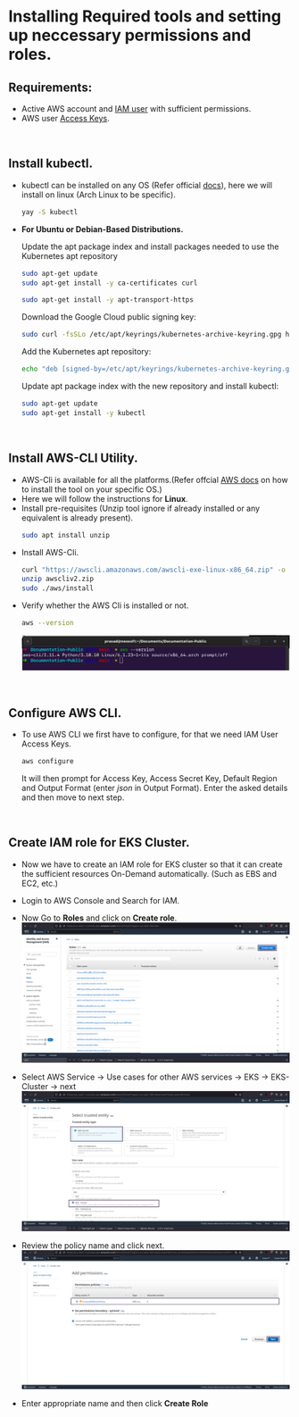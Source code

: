 # Installing Required tools and setting up neccessary permissions and roles.

## Requirements:

- Active AWS account and [IAM user](https://docs.aws.amazon.com/IAM/latest/UserGuide/id_users_create.html#id_users_create_console) with sufficient permissions.
- AWS user [Access Keys](https://docs.aws.amazon.com/powershell/latest/userguide/pstools-appendix-sign-up.html).

<br />
<!-- ## Steps: -->

## Install **kubectl**.

- kubectl can be installed on any OS (Refer official [docs](https://kubernetes.io/docs/tasks/tools/)), here we will install on linux (Arch Linux to be specific).
  ```bash
  yay -S kubectl
  ```
- **For Ubuntu or Debian-Based Distributions.**

  Update the apt package index and install packages needed to use the Kubernetes apt repository

  ```bash
  sudo apt-get update
  sudo apt-get install -y ca-certificates curl
  ```

  ```bash
  sudo apt-get install -y apt-transport-https
  ```

  Download the Google Cloud public signing key:

  ```bash
  sudo curl -fsSLo /etc/apt/keyrings/kubernetes-archive-keyring.gpg https://packages.cloud.google.com/apt/doc/apt-key.gpg
  ```

  Add the Kubernetes apt repository:

  ```bash
  echo "deb [signed-by=/etc/apt/keyrings/kubernetes-archive-keyring.gpg] https://apt.kubernetes.io/ kubernetes-xenial main" | sudo tee /etc/apt/sources.list.d/kubernetes.list
  ```

  Update apt package index with the new repository and install kubectl:

  ```bash
  sudo apt-get update
  sudo apt-get install -y kubectl
  ```

<br />

## Install AWS-CLI Utility.

- AWS-Cli is available for all the platforms.(Refer offcial [AWS docs](https://docs.aws.amazon.com/cli/latest/userguide/getting-started-install.html) on how to install the tool on your specific OS.)
- Here we will follow the instructions for **Linux**.
- Install pre-requisites (Unzip tool ignore if already installed or any equivalent is already present).
  ```bash
  sudo apt install unzip
  ```
- Install AWS-Cli.
  ```bash
  curl "https://awscli.amazonaws.com/awscli-exe-linux-x86_64.zip" -o "awscliv2.zip"
  unzip awscliv2.zip
  sudo ./aws/install
  ```
- Verify whether the AWS Cli is installed or not.
  ```bash
  aws --version
  ```
  ![](__assets__/Screenshot%20from%202023-04-10%2023-03-16.png)

<br />

## Configure AWS CLI.

- To use AWS CLI we first have to configure, for that we need IAM User Access Keys.
  ```bash
  aws configure
  ```
  It will then prompt for Access Key, Access Secret Key, Default Region and Output Format (enter _json_ in Output Format).
  Enter the asked details and then move to next step.

<br />

## Create IAM role for EKS Cluster.

- Now we have to create an IAM role for EKS cluster so that it can create the sufficient resources On-Demand automatically. (Such as EBS and EC2, etc.)
- Login to AWS Console and Search for IAM.
- Now Go to **Roles** and click on **Create role**.
  ![](__assets__/Screenshot%20from%202023-04-10%2015-03-14.png)

- Select AWS Service -> Use cases for other AWS services -> EKS -> EKS-Cluster -> next
  ![](__assets__/Screenshot%20from%202023-04-10%2015-04-34.png)

- Review the policy name and click next.
  ![](__assets__/Screenshot%20from%202023-04-10%2015-05-03.png)

- Enter appropriate name and then click **Create Role**
